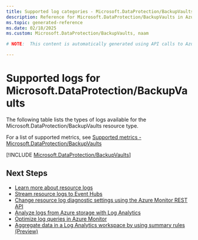 ```yaml
---
title: Supported log categories - Microsoft.DataProtection/BackupVaults
description: Reference for Microsoft.DataProtection/BackupVaults in Azure Monitor Logs.
ms.topic: generated-reference
ms.date: 02/18/2025
ms.custom: Microsoft.DataProtection/BackupVaults, naam

# NOTE:  This content is automatically generated using API calls to Azure. Any edits made on these files will be overwritten in the next run of the script. 

---
```





# Supported logs for Microsoft.DataProtection/BackupVaults  
The following table lists the types of logs available for the Microsoft.DataProtection/BackupVaults resource type.
  
  
  
For a list of supported metrics, see [Supported metrics - Microsoft.DataProtection/BackupVaults](../supported-metrics/microsoft-dataprotection-backupvaults-metrics.md)  
  

  
[!INCLUDE [Microsoft.DataProtection/BackupVaults](~/reusable-content/ce-skilling/azure/includes/azure-monitor/reference/logs/microsoft-dataprotection-backupvaults-logs-include.md)]  
  

## Next Steps

* [Learn more about resource logs](/azure/azure-monitor/essentials/platform-logs-overview)
* [Stream resource logs to Event Hubs](/azure/azure-monitor/essentials/resource-logs#send-to-azure-event-hubs)
* [Change resource log diagnostic settings using the Azure Monitor REST API](/rest/api/monitor/diagnosticsettings)
* [Analyze logs from Azure storage with Log Analytics](/azure/azure-monitor/essentials/resource-logs#send-to-log-analytics-workspace)
* [Optimize log queries in Azure Monitor](/azure/azure-monitor/logs/query-optimization)
* [Aggregate data in a Log Analytics workspace by using summary rules (Preview)](/azure/azure-monitor/logs/summary-rules)